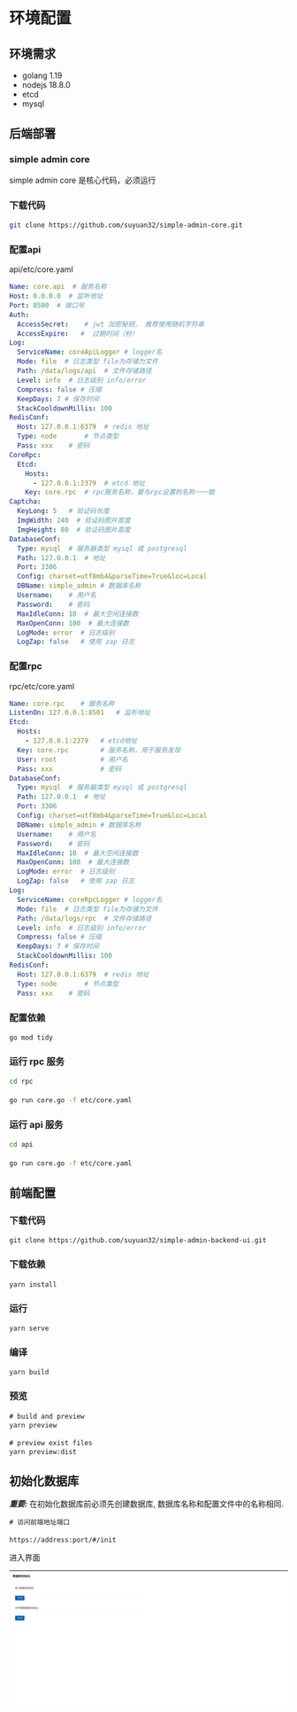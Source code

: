 # 环境配置

## 环境需求
- golang 1.19
- nodejs 18.8.0
- etcd
- mysql 

## 后端部署

### simple admin core
simple admin core 是核心代码，必须运行

### 下载代码 
```bash
git clone https://github.com/suyuan32/simple-admin-core.git
```

### 配置api

api/etc/core.yaml

```yaml
Name: core.api  # 服务名称
Host: 0.0.0.0  # 监听地址
Port: 8500  # 端口号
Auth:
  AccessSecret:    # jwt 加密秘钥， 推荐使用随机字符串
  AccessExpire:   #  过期时间（秒）
Log:
  ServiceName: coreApiLogger # logger名
  Mode: file  # 日志类型 file为存储为文件
  Path: /data/logs/api  # 文件存储路径
  Level: info  # 日志级别 info/error
  Compress: false # 压缩
  KeepDays: 7 # 保存时间
  StackCooldownMillis: 100
RedisConf:
  Host: 127.0.0.1:6379  # redis 地址
  Type: node       # 节点类型
  Pass: xxx    # 密码
CoreRpc:
  Etcd:
    Hosts:
      - 127.0.0.1:2379  # etcd 地址
    Key: core.rpc  # rpc服务名称，要与rpc设置的名称一一致
Captcha:
  KeyLong: 5   # 验证码长度
  ImgWidth: 240  # 验证码图片宽度
  ImgHeight: 80  # 验证码图片高度
DatabaseConf:
  Type: mysql  # 服务器类型 mysql 或 postgresql
  Path: 127.0.0.1  # 地址
  Port: 3306  
  Config: charset=utf8mb4&parseTime=True&loc=Local
  DBName: simple_admin # 数据库名称
  Username:    # 用户名
  Password:    # 密码
  MaxIdleConn: 10  # 最大空闲连接数
  MaxOpenConn: 100  # 最大连接数
  LogMode: error  # 日志级别
  LogZap: false   # 使用 zap 日志
```

### 配置rpc

rpc/etc/core.yaml

```yaml
Name: core.rpc    # 服务名称
ListenOn: 127.0.0.1:8501   # 监听地址
Etcd:
  Hosts:
    - 127.0.0.1:2379   # etcd地址
  Key: core.rpc        # 服务名称，用于服务发现
  User: root           # 用户名
  Pass: xxx            # 密码
DatabaseConf:
  Type: mysql  # 服务器类型 mysql 或 postgresql
  Path: 127.0.0.1  # 地址
  Port: 3306
  Config: charset=utf8mb4&parseTime=True&loc=Local
  DBName: simple_admin # 数据库名称
  Username:    # 用户名
  Password:    # 密码
  MaxIdleConn: 10  # 最大空闲连接数
  MaxOpenConn: 100  # 最大连接数
  LogMode: error  # 日志级别
  LogZap: false   # 使用 zap 日志
Log:
  ServiceName: coreRpcLogger # logger名
  Mode: file  # 日志类型 file为存储为文件
  Path: /data/logs/rpc  # 文件存储路径
  Level: info  # 日志级别 info/error
  Compress: false # 压缩
  KeepDays: 7 # 保存时间
  StackCooldownMillis: 100
RedisConf:
  Host: 127.0.0.1:6379  # redis 地址
  Type: node       # 节点类型
  Pass: xxx    # 密码
```

### 配置依赖

```shell 
go mod tidy
```


### 运行 rpc 服务

```bash
cd rpc

go run core.go -f etc/core.yaml
```


### 运行 api 服务

```bash
cd api

go run core.go -f etc/core.yaml
```

## 前端配置

### 下载代码

```shell
git clone https://github.com/suyuan32/simple-admin-backend-ui.git
```

### 下载依赖

```shell
yarn install
```

### 运行

```shell
yarn serve
```

### 编译
```shell
yarn build
```

### 预览
```shell
# build and preview
yarn preview

# preview exist files
yarn preview:dist
```

## 初始化数据库
***重要:*** 在初始化数据库前必须先创建数据库, 数据库名称和配置文件中的名称相同.

```shell
# 访问前端地址端口

https://address:port/#/init
```

进入界面

![pic](../../assets/init_zh_cn.png)